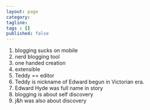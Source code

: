 ```yaml
---
layout: page
category: 
tagline: 
tags : [] 
published: false
---
```


1. blogging sucks on mobile
1. nerd blogging tool
1. one handed creation
1. extensible
1. Teddy == editor
1. Teddy is nickname of Edward begun in Victorian era.
1. Edward Hyde was full name in story
1. blogging is about self discovery
1. j&h was also about discovery


